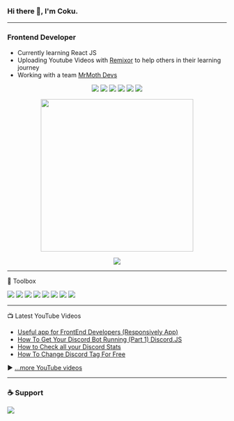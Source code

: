 ### Hi there 👋, I'm Coku.

---
### Frontend Developer

 - Currently learning React JS
 - Uploading Youtube Videos with <a href="https://github.com/remixor">Remixor</a> to help others in their learning journey
 - Working with a team <a href="https://github.com/MrMothDevs">MrMoth Devs</a>
<p align='center'>
  <a href="https://twitter.com/coku_mr"><img src="https://img.shields.io/badge/Twitter-1DA1F2?style=for-the-badge&logo=twitter&logoColor=white"/></a>
  <a href="https://www.linkedin.com/in/kristjan-seraj-b141b8203/"><img src="https://img.shields.io/badge/LinkedIn-0077B5?style=for-the-badge&logo=linkedin&logoColor=white"/></a>
   <a href="https://stackoverflow.com/users/15266427/mrcoku"><img src="https://img.shields.io/badge/Stack_Overflow-FE7A16?style=for-the-badge&logo=stack-overflow&logoColor=white"/></a>
  <a href="https://codepen.io/mrcoku"><img src="https://img.shields.io/badge/Codepen-000000?style=for-the-badge&logo=codepen&logoColor=white"/></a>
  <a href="https://www.youtube.com/channel/UCnPiMm-Jp4P5B2dy7SstDjA"><img src="https://img.shields.io/badge/YouTube-FF0000?style=for-the-badge&logo=youtube&logoColor=white"/></a>
   <a href="https://discord.io/remixor"><img src="https://img.shields.io/badge/Discord-7289DA?style=for-the-badge&logo=discord&logoColor=white"/></a>
  </p>
 






<p align='center'>
<a href="#"><img src="https://github-readme-stats.vercel.app/api?username=MrCoku&show_icons=true&theme=algolia" width="350"/></a>
</p>



<p align='center'>
  <a href="#"><img src="https://github-readme-stats.vercel.app/api/top-langs/?username=Mrcoku&layout=compact&theme=algolia"/></a>
</p>



---

🧰 Toolbox


<img src="https://img.shields.io/badge/HTML5-E34F26?style=for-the-badge&logo=html5&logoColor=white" /> <img src="https://img.shields.io/badge/CSS3-1572B6?style=for-the-badge&logo=css3&logoColor=white" /> <img src="https://img.shields.io/badge/JavaScript-323330?style=for-the-badge&logo=javascript&logoColor=F7DF1E" /> <img src="https://img.shields.io/badge/Bootstrap-563D7C?style=for-the-badge&logo=bootstrap&logoColor=white" /> <img src="https://img.shields.io/badge/jQuery-0769AD?style=for-the-badge&logo=jquery&logoColor=white" /> <img src="https://img.shields.io/badge/Git-F05032?style=for-the-badge&logo=git&logoColor=white"/> <img src="https://img.shields.io/badge/npm-CB3837?style=for-the-badge&logo=npm&logoColor=white" /> <img src="https://img.shields.io/badge/Figma-F24E1E?style=for-the-badge&logo=figma&logoColor=white" />

---

📺 Latest YouTube Videos

<!-- YOUTUBE-VIDEOS-LIST:START -->
- [Useful app for FrontEnd Developers (Responsively App)](https://youtu.be/Wnb-72o88J8)
- [How To Get Your Discord Bot Running (Part 1) Discord.JS](https://youtu.be/PegMtRqbTnA)
- [How to Check all your Discord Stats](https://youtu.be/Vd9GUJxPHDc)
- [How To Change Discord Tag For Free](https://youtu.be/LGq8dioN510)

<!-- YOUTUBE-VIDEOS-LIST:END -->


▶ [...more YouTube videos](https://www.youtube.com/channel/UCnPiMm-Jp4P5B2dy7SstDjA?sub_confirmation=1)

---

### :coffee: Support 

<a href="https://www.buymeacoffee.com/mrmothdevs"><img src="https://img.shields.io/badge/Buy_Me_A_Coffee-FFDD00?style=for-the-badge&logo=buy-me-a-coffee&logoColor=black" /></a>





<!--
**MrCoku/MrCoku** is a ✨ _special_ ✨ repository because its `README.md` (this file) appears on your GitHub profile.

Here are some ideas to get you started:

- 🔭 I’m currently working on ...
- 🌱 I’m currently learning ...
- 👯 I’m looking to collaborate on ...
- 🤔 I’m looking for help with ...
- 💬 Ask me about ...
- 📫 How to reach me: ...
- 😄 Pronouns: ...
- ⚡ Fun fact: ...
-->



